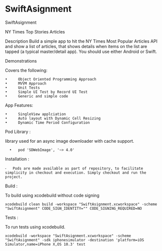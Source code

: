 # SwiftAsignment
SwiftAsignment

NY Times Top Stories Articles

Description
Build a simple app to hit the NY Times Most Popular Articles API and show a list of articles, that shows details when items on the list are tapped (a typical master/detail app). You should use either Android or Swift.

Demonstrations

Covers the following:

	•	  Object Oriented Programming Approach
	•	  MVVM Approach
	•	  Unit Tests
	•	  Simple UI Test by Record UI Test
	•	  Generic and simple code

App Features:

	•	  SingleView applciation
	•	  Auto layout with Dynamic Cell Resizing
	•	  Dynamic Time Period Configuration

Pod Library :

  library used for an async image downloader with cache support.

	  •	  pod 'SDWebImage', '~> 4.0'


Installation :

	⁃	Pods are made available as part of repository, to facilitate simplicity in checkout and execution. Simply checkout and run the project.

Build :

To build using xcodebuild without code signing

	xcodebuild clean build -workspace "SwiftAsignment.xcworkspace" -scheme "SwiftAsignment" CODE_SIGN_IDENTITY="" CODE_SIGNING_REQUIRED=NO

Tests :

To run tests using xcodebuild.

	xcodebuild -workspace "SwiftAsignment.xcworkspace" -scheme "SwiftAsignment" -sdk iphonesimulator -destination 'platform=iOS Simulator,name=iPhone X,OS 10.3' test
